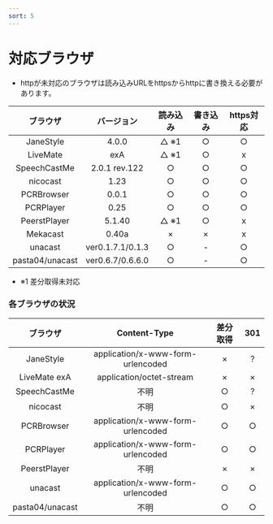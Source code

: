 ```yaml
---
sort: 5
---
```


# 対応ブラウザ

- httpが未対応のブラウザは読み込みURLをhttpsからhttpに書き換える必要があります。

|   ブラウザ   |  バージョン   | 読み込み | 書き込み | https対応 |
| :----------: | :-----------: | :------: | :------: | :--: |
|  JaneStyle   |     4.0.0     |   △ ※1   |    ○     | ○ |
|   LiveMate   |      exA      |   △ ※1   |    ○     | x |
| SpeechCastMe | 2.0.1 rev.122 |    ○     |    ○     | ○ |
|   nicocast   |     1.23      |    ○     |    ○     | ○ |
|  PCRBrowser  |     0.0.1     |    ○     |    ○     | ○ |
|  PCRPlayer   |     0.25      |    ○     |    ○     | ○ |
| PeerstPlayer |    5.1.40     |   △ ※1   |    ○     | x |
|   Mekacast   |     0.40a     |     ×      |    ×     | x |
|   unacast   | ver0.1.7.1/0.1.3 |     ○      |    -     | ○ |
| pasta04/unacast | ver0.6.7/0.6.6.0 |     ○      |    -     | ○ |


- ※1 差分取得未対応

### 各ブラウザの状況

|     ブラウザ     |           Content-Type            | 差分取得 | 301 | 
| :-------------: | :-------------------------------: | :------: | :---: |
|    JaneStyle    | application/x-www-form-urlencoded |    ×     |   ?   |
|   LiveMate exA  |     application/octet-stream      |    ×     |   ×   |
|   SpeechCastMe  |               不明                |    ○     |   ?   |
|     nicocast    |               不明                |    ○     |   ×   |
|    PCRBrowser   | application/x-www-form-urlencoded |    ○     |   ○   |
|    PCRPlayer    | application/x-www-form-urlencoded |    ○     |   ○   |
|   PeerstPlayer  |               不明                |    ×     |   ×   |
|     unacast     | application/x-www-form-urlencoded |    ○     |   ○   |
| pasta04/unacast |               不明                |    ○     |   ○   |


